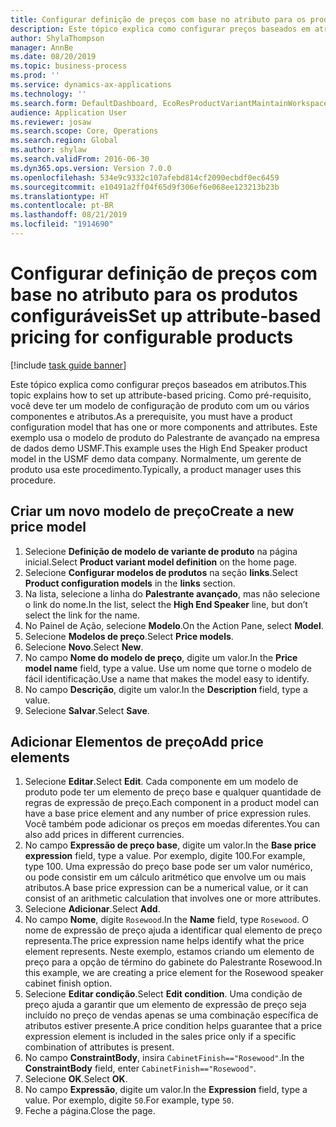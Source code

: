 ```yaml
---
title: Configurar definição de preços com base no atributo para os produtos configuráveis
description: Este tópico explica como configurar preços baseados em atributos.
author: ShylaThompson
manager: AnnBe
ms.date: 08/20/2019
ms.topic: business-process
ms.prod: ''
ms.service: dynamics-ax-applications
ms.technology: ''
ms.search.form: DefaultDashboard, EcoResProductVariantMaintainWorkspace, PCProductConfigurationModelListPage, PCPriceModelList, PCPriceModel, PCConstraintEditor
audience: Application User
ms.reviewer: josaw
ms.search.scope: Core, Operations
ms.search.region: Global
ms.author: shylaw
ms.search.validFrom: 2016-06-30
ms.dyn365.ops.version: Version 7.0.0
ms.openlocfilehash: 534e9c9332c107afebd814cf2090ecbdf0ec6459
ms.sourcegitcommit: e10491a2ff04f65d9f306ef6e068ee123213b23b
ms.translationtype: HT
ms.contentlocale: pt-BR
ms.lasthandoff: 08/21/2019
ms.locfileid: "1914690"
---
```

# <a name="set-up-attribute-based-pricing-for-configurable-products"></a><span data-ttu-id="10188-103">Configurar definição de preços com base no atributo para os produtos configuráveis</span><span class="sxs-lookup"><span data-stu-id="10188-103">Set up attribute-based pricing for configurable products</span></span>

[!include [task guide banner](../../includes/task-guide-banner.md)]

<span data-ttu-id="10188-104">Este tópico explica como configurar preços baseados em atributos.</span><span class="sxs-lookup"><span data-stu-id="10188-104">This topic explains how to set up attribute-based pricing.</span></span> <span data-ttu-id="10188-105">Como pré-requisito, você deve ter um modelo de configuração de produto com um ou vários componentes e atributos.</span><span class="sxs-lookup"><span data-stu-id="10188-105">As a prerequisite, you must have a product configuration model that has one or more components and attributes.</span></span> <span data-ttu-id="10188-106">Este exemplo usa o modelo de produto do Palestrante de avançado na empresa de dados demo USMF.</span><span class="sxs-lookup"><span data-stu-id="10188-106">This example uses the High End Speaker product model in the USMF demo data company.</span></span> <span data-ttu-id="10188-107">Normalmente, um gerente de produto usa este procedimento.</span><span class="sxs-lookup"><span data-stu-id="10188-107">Typically, a product manager uses this procedure.</span></span>


## <a name="create-a-new-price-model"></a><span data-ttu-id="10188-108">Criar um novo modelo de preço</span><span class="sxs-lookup"><span data-stu-id="10188-108">Create a new price model</span></span>
1. <span data-ttu-id="10188-109">Selecione **Definição de modelo de variante de produto** na página inicial.</span><span class="sxs-lookup"><span data-stu-id="10188-109">Select **Product variant model definition** on the home page.</span></span>
2. <span data-ttu-id="10188-110">Selecione **Configurar modelos de produtos** na seção **links**.</span><span class="sxs-lookup"><span data-stu-id="10188-110">Select **Product configuration models** in the **links** section.</span></span>
3. <span data-ttu-id="10188-111">Na lista, selecione a linha do **Palestrante avançado**, mas não selecione o link do nome.</span><span class="sxs-lookup"><span data-stu-id="10188-111">In the list, select the **High End Speaker** line, but don’t select the link for the name.</span></span>
4. <span data-ttu-id="10188-112">No Painel de Ação, selecione **Modelo**.</span><span class="sxs-lookup"><span data-stu-id="10188-112">On the Action Pane, select **Model**.</span></span>
5. <span data-ttu-id="10188-113">Selecione **Modelos de preço**.</span><span class="sxs-lookup"><span data-stu-id="10188-113">Select **Price models**.</span></span>
6. <span data-ttu-id="10188-114">Selecione **Novo**.</span><span class="sxs-lookup"><span data-stu-id="10188-114">Select **New**.</span></span>
7. <span data-ttu-id="10188-115">No campo **Nome do modelo de preço**, digite um valor.</span><span class="sxs-lookup"><span data-stu-id="10188-115">In the **Price model name** field, type a value.</span></span> <span data-ttu-id="10188-116">Use um nome que torne o modelo de fácil identificação.</span><span class="sxs-lookup"><span data-stu-id="10188-116">Use a name that makes the model easy to identify.</span></span>  
8. <span data-ttu-id="10188-117">No campo **Descrição**, digite um valor.</span><span class="sxs-lookup"><span data-stu-id="10188-117">In the **Description** field, type a value.</span></span>
9. <span data-ttu-id="10188-118">Selecione **Salvar**.</span><span class="sxs-lookup"><span data-stu-id="10188-118">Select **Save**.</span></span>

## <a name="add-price-elements"></a><span data-ttu-id="10188-119">Adicionar Elementos de preço</span><span class="sxs-lookup"><span data-stu-id="10188-119">Add price elements</span></span>
1. <span data-ttu-id="10188-120">Selecione **Editar**.</span><span class="sxs-lookup"><span data-stu-id="10188-120">Select **Edit**.</span></span> <span data-ttu-id="10188-121">Cada componente em um modelo de produto pode ter um elemento de preço base e qualquer quantidade de regras de expressão de preço.</span><span class="sxs-lookup"><span data-stu-id="10188-121">Each component in a product model can have a base price element and any number of price expression rules.</span></span> <span data-ttu-id="10188-122">Você também pode adicionar os preços em moedas diferentes.</span><span class="sxs-lookup"><span data-stu-id="10188-122">You can also add prices in different currencies.</span></span>  
2. <span data-ttu-id="10188-123">No campo **Expressão de preço base**, digite um valor.</span><span class="sxs-lookup"><span data-stu-id="10188-123">In the **Base price expression** field, type a value.</span></span> <span data-ttu-id="10188-124">Por exemplo, digite 100.</span><span class="sxs-lookup"><span data-stu-id="10188-124">For example, type 100.</span></span> <span data-ttu-id="10188-125">Uma expressão do preço base pode ser um valor numérico, ou pode consistir em um cálculo aritmético que envolve um ou mais atributos.</span><span class="sxs-lookup"><span data-stu-id="10188-125">A base price expression can be a numerical value, or it can consist of an arithmetic calculation that involves one or more attributes.</span></span>  
3. <span data-ttu-id="10188-126">Selecione **Adicionar**.</span><span class="sxs-lookup"><span data-stu-id="10188-126">Select **Add**.</span></span>
4. <span data-ttu-id="10188-127">No campo **Nome**, digite `Rosewood`.</span><span class="sxs-lookup"><span data-stu-id="10188-127">In the **Name** field, type `Rosewood`.</span></span> <span data-ttu-id="10188-128">O nome de expressão de preço ajuda a identificar qual elemento de preço representa.</span><span class="sxs-lookup"><span data-stu-id="10188-128">The price expression name helps identify what the price element represents.</span></span> <span data-ttu-id="10188-129">Neste exemplo, estamos criando um elemento de preço para a opção de término do gabinete do Palestrante Rosewood.</span><span class="sxs-lookup"><span data-stu-id="10188-129">In this example, we are creating a price element for the Rosewood speaker cabinet finish option.</span></span>  
5. <span data-ttu-id="10188-130">Selecione **Editar condição**.</span><span class="sxs-lookup"><span data-stu-id="10188-130">Select **Edit condition**.</span></span> <span data-ttu-id="10188-131">Uma condição de preço ajuda a garantir que um elemento de expressão de preço seja incluído no preço de vendas apenas se uma combinação específica de atributos estiver presente.</span><span class="sxs-lookup"><span data-stu-id="10188-131">A price condition helps guarantee that a price expression element is included in the sales price only if a specific combination of attributes is present.</span></span>  
6. <span data-ttu-id="10188-132">No campo **ConstraintBody**, insira `CabinetFinish=="Rosewood"`.</span><span class="sxs-lookup"><span data-stu-id="10188-132">In the **ConstraintBody** field, enter `CabinetFinish=="Rosewood"`.</span></span>
7. <span data-ttu-id="10188-133">Selecione **OK**.</span><span class="sxs-lookup"><span data-stu-id="10188-133">Select **OK**.</span></span>
8. <span data-ttu-id="10188-134">No campo **Expressão**, digite um valor.</span><span class="sxs-lookup"><span data-stu-id="10188-134">In the **Expression** field, type a value.</span></span> <span data-ttu-id="10188-135">Por exemplo, digite `50`.</span><span class="sxs-lookup"><span data-stu-id="10188-135">For example, type `50`.</span></span> 
9. <span data-ttu-id="10188-136">Feche a página.</span><span class="sxs-lookup"><span data-stu-id="10188-136">Close the page.</span></span>

